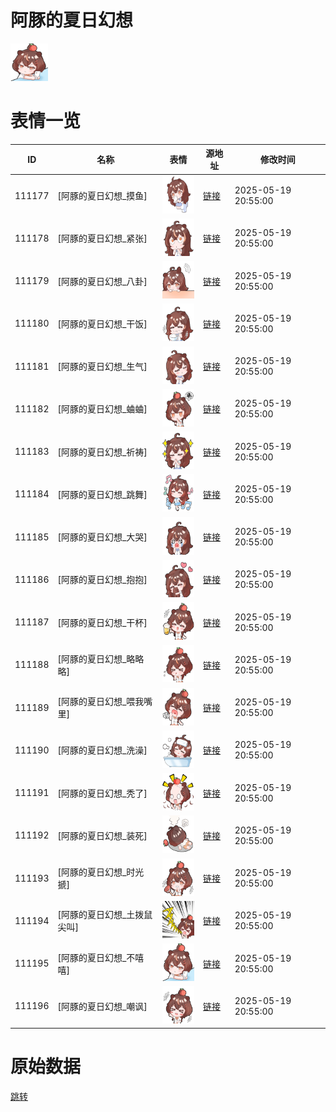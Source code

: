 # 阿豚的夏日幻想

<img src="./cover.png" height="60" alt="cover" />

# 表情一览

|ID|名称|表情|源地址|修改时间|
|----|----|----|----|----|
|111177|[阿豚的夏日幻想_摸鱼]|<img src="./pic/111177_%5B阿豚的夏日幻想_摸鱼%5D.png" height="60" alt="摸鱼"/>|[链接](https://i0.hdslb.com/bfs/garb/172e38b0fedd7e881af9a936e42f9912cf889b6d.png)|2025-05-19 20:55:00|
|111178|[阿豚的夏日幻想_紧张]|<img src="./pic/111178_%5B阿豚的夏日幻想_紧张%5D.png" height="60" alt="紧张"/>|[链接](https://i0.hdslb.com/bfs/garb/75485c95611dedf9916b5e0662f54bf3734f44fc.png)|2025-05-19 20:55:00|
|111179|[阿豚的夏日幻想_八卦]|<img src="./pic/111179_%5B阿豚的夏日幻想_八卦%5D.png" height="60" alt="八卦"/>|[链接](https://i0.hdslb.com/bfs/garb/f7d879b7223447339a3968deae1d7429f2dc9bea.png)|2025-05-19 20:55:00|
|111180|[阿豚的夏日幻想_干饭]|<img src="./pic/111180_%5B阿豚的夏日幻想_干饭%5D.png" height="60" alt="干饭"/>|[链接](https://i0.hdslb.com/bfs/garb/76c0007c946a18a2df16951db92b97bf1195f232.png)|2025-05-19 20:55:00|
|111181|[阿豚的夏日幻想_生气]|<img src="./pic/111181_%5B阿豚的夏日幻想_生气%5D.png" height="60" alt="生气"/>|[链接](https://i0.hdslb.com/bfs/garb/3f94225cfd85d6ab7a07e7d16c839597a5a0cbc3.png)|2025-05-19 20:55:00|
|111182|[阿豚的夏日幻想_蛐蛐]|<img src="./pic/111182_%5B阿豚的夏日幻想_蛐蛐%5D.png" height="60" alt="蛐蛐"/>|[链接](https://i0.hdslb.com/bfs/garb/79c6a56f03700bbc3b0970154b1b54b02c213a54.png)|2025-05-19 20:55:00|
|111183|[阿豚的夏日幻想_祈祷]|<img src="./pic/111183_%5B阿豚的夏日幻想_祈祷%5D.png" height="60" alt="祈祷"/>|[链接](https://i0.hdslb.com/bfs/garb/8da151c5d1b960ad0130ab9f7c7f8a9e133095d9.png)|2025-05-19 20:55:00|
|111184|[阿豚的夏日幻想_跳舞]|<img src="./pic/111184_%5B阿豚的夏日幻想_跳舞%5D.png" height="60" alt="跳舞"/>|[链接](https://i0.hdslb.com/bfs/garb/fdb32a23202083fcf791f98740c56c0da0cf8883.png)|2025-05-19 20:55:00|
|111185|[阿豚的夏日幻想_大哭]|<img src="./pic/111185_%5B阿豚的夏日幻想_大哭%5D.png" height="60" alt="大哭"/>|[链接](https://i0.hdslb.com/bfs/garb/d13109cbb6ff02fd027f3d19c0a7d6823901c0b7.png)|2025-05-19 20:55:00|
|111186|[阿豚的夏日幻想_抱抱]|<img src="./pic/111186_%5B阿豚的夏日幻想_抱抱%5D.png" height="60" alt="抱抱"/>|[链接](https://i0.hdslb.com/bfs/garb/65ba9660365aaeb28667719fa14dbb7c1b21bcc5.png)|2025-05-19 20:55:00|
|111187|[阿豚的夏日幻想_干杯]|<img src="./pic/111187_%5B阿豚的夏日幻想_干杯%5D.png" height="60" alt="干杯"/>|[链接](https://i0.hdslb.com/bfs/garb/b9ee24632e4164f4899e8a9e16a0510d484db5ad.png)|2025-05-19 20:55:00|
|111188|[阿豚的夏日幻想_略略略]|<img src="./pic/111188_%5B阿豚的夏日幻想_略略略%5D.png" height="60" alt="略略略"/>|[链接](https://i0.hdslb.com/bfs/garb/04b779f336528a1d5c05004ec18cae7ac500ad9e.png)|2025-05-19 20:55:00|
|111189|[阿豚的夏日幻想_喂我嘴里]|<img src="./pic/111189_%5B阿豚的夏日幻想_喂我嘴里%5D.png" height="60" alt="喂我嘴里"/>|[链接](https://i0.hdslb.com/bfs/garb/5e923653a811a5f8b7704ba210d24dd44be17422.png)|2025-05-19 20:55:00|
|111190|[阿豚的夏日幻想_洗澡]|<img src="./pic/111190_%5B阿豚的夏日幻想_洗澡%5D.png" height="60" alt="洗澡"/>|[链接](https://i0.hdslb.com/bfs/garb/f3d582226569bb3d428d3734d33e30655cf9b26c.png)|2025-05-19 20:55:00|
|111191|[阿豚的夏日幻想_秃了]|<img src="./pic/111191_%5B阿豚的夏日幻想_秃了%5D.png" height="60" alt="秃了"/>|[链接](https://i0.hdslb.com/bfs/garb/328acccc4b03fb79353174e7630a5e364816317f.png)|2025-05-19 20:55:00|
|111192|[阿豚的夏日幻想_装死]|<img src="./pic/111192_%5B阿豚的夏日幻想_装死%5D.png" height="60" alt="装死"/>|[链接](https://i0.hdslb.com/bfs/garb/094232e31d74bcbe9919860f93a1e998cc99ed2a.png)|2025-05-19 20:55:00|
|111193|[阿豚的夏日幻想_时光搋]|<img src="./pic/111193_%5B阿豚的夏日幻想_时光搋%5D.png" height="60" alt="时光搋"/>|[链接](https://i0.hdslb.com/bfs/garb/2bb5359c445bc1368beb26306069075bad23e7bc.png)|2025-05-19 20:55:00|
|111194|[阿豚的夏日幻想_土拨鼠尖叫]|<img src="./pic/111194_%5B阿豚的夏日幻想_土拨鼠尖叫%5D.png" height="60" alt="土拨鼠尖叫"/>|[链接](https://i0.hdslb.com/bfs/garb/2da601fb89fb66be94dbc2f7c99994c51e2c5e56.png)|2025-05-19 20:55:00|
|111195|[阿豚的夏日幻想_不嘻嘻]|<img src="./pic/111195_%5B阿豚的夏日幻想_不嘻嘻%5D.png" height="60" alt="不嘻嘻"/>|[链接](https://i0.hdslb.com/bfs/garb/829a242025b224353f6d7f02e0ec0f234d073e03.png)|2025-05-19 20:55:00|
|111196|[阿豚的夏日幻想_嘲讽]|<img src="./pic/111196_%5B阿豚的夏日幻想_嘲讽%5D.png" height="60" alt="嘲讽"/>|[链接](https://i0.hdslb.com/bfs/garb/47710b381ca4f15c95e42a4690b64eceb4962b93.png)|2025-05-19 20:55:00|

# 原始数据

[跳转](./raw.json)

